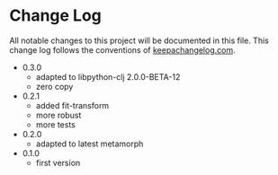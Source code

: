 # Change Log
All notable changes to this project will be documented in this file. This change log follows the conventions of [keepachangelog.com](http://keepachangelog.com/).

* 0.3.0
  * adapted to libpython-clj 2.0.0-BETA-12
  * zero copy
* 0.2.1 
  * added fit-transform
  * more robust
  * more tests 
* 0.2.0 
  * adapted to latest metamorph
* 0.1.0 
  * first version
